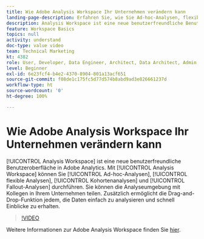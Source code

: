 ```yaml
---
title: Wie Adobe Analysis Workspace Ihr Unternehmen verändern kann
landing-page-description: Erfahren Sie, wie Sie Ad-hoc-Analysen, flexible Analysen, Kohortenanalysen und Fallout-Analysen mit Analysis Workspace durchführen.
description: Analysis Workspace ist eine neue benutzerfreundliche Benutzeroberfläche in Adobe Analytics. Mit Analysis Workspace können Sie Ad-hoc-Analysen, flexible Analysen, Kohortenanalysen und Fallout-Analysen durchführen. Sie können die Analyseumgebung mit Kollegen in Ihrem Unternehmen teilen. Zusätzlich ermöglicht die Drag-and-Drop-Funktion jedem, die Daten einfach zu analysieren und schnell Einblicke zu erhalten.
feature: Workspace Basics
topics: null
activity: understand
doc-type: value video
team: Technical Marketing
kt: 4382
role: User, Developer, Data Engineer, Architect, Data Architect, Admin, Leader
level: Beginner
exl-id: 6e23fcf4-b4e2-4370-8904-801a13acf651
source-git-commit: f08de1c175fc5d77d574b8abd9ad3e826661237d
workflow-type: ht
source-wordcount: '0'
ht-degree: 100%

---
```


# Wie Adobe Analysis Workspace Ihr Unternehmen verändern kann

[!UICONTROL Analysis Workspace] ist eine neue benutzerfreundliche Benutzeroberfläche in Adobe Analytics. Mit [!UICONTROL Analysis Workspace] können Sie [!UICONTROL Ad-hoc-Analysen], [!UICONTROL flexible Analysen], [!UICONTROL Kohortenanalysen] und [!UICONTROL Fallout-Analysen] durchführen. Sie können die Analyseumgebung mit Kollegen in Ihrem Unternehmen teilen. Zusätzlich ermöglicht die Drag-and-Drop-Funktion jedem, die Daten einfach zu analysieren und schnell Einblicke zu erhalten.

>[!VIDEO](https://video.tv.adobe.com/v/31501/?quality=12)

Weitere Informationen zur Adobe Analysis Workspace finden Sie [hier](https://www.adobe.com/de/analytics/ad-hoc-analysis.html?sdid=T32PLYTV&amp;mv=search).
